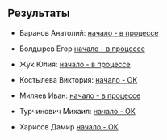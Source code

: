 ## Результаты

- Баранов Анатолий: [начало - в процессе](/2016.cpp/task0/baranov/)

- Болдырев Егор [начало - в процессе](/2016.cpp/task0/boldyrev/)

- Жук Юлия: [начало - в процессе](/2016.cpp/task0/zhuk/)

- Костылева Виктория: [начало - ОК](/2016.cpp/task0/kostyleva/)

- Миляев Иван: [начало - в процессе](/2016.cpp/task0/milyaev/)

- Турчинович Михаил: [начало - ОК](/2016.cpp/task0/turchinovich/)

- Харисов Дамир [начало - ОК](/2016.cpp/task0/kharisov/)
